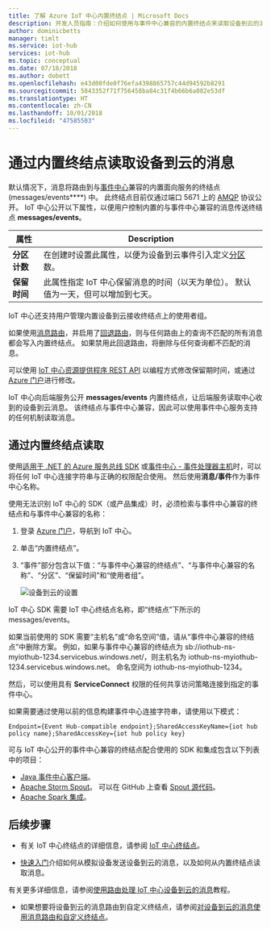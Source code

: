 ```yaml
---
title: 了解 Azure IoT 中心内置终结点 | Microsoft Docs
description: 开发人员指南：介绍如何使用与事件中心兼容的内置终结点来读取设备到云的消息。
author: dominicbetts
manager: timlt
ms.service: iot-hub
services: iot-hub
ms.topic: conceptual
ms.date: 07/18/2018
ms.author: dobett
ms.openlocfilehash: e43d00fde0f76efa4398865757c44d94592b8291
ms.sourcegitcommit: 5843352f71f756458ba84c31f4b66b6a082e53df
ms.translationtype: HT
ms.contentlocale: zh-CN
ms.lasthandoff: 10/01/2018
ms.locfileid: "47585503"
---
```

# <a name="read-device-to-cloud-messages-from-the-built-in-endpoint"></a>通过内置终结点读取设备到云的消息

默认情况下，消息将路由到与[事件中心](http://azure.microsoft.com/documentation/services/event-hubs/
)兼容的内置面向服务的终结点 (messages/events****) 中。 此终结点目前仅通过端口 5671 上的 [AMQP](https://www.amqp.org/) 协议公开。 IoT 中心公开以下属性，以便用户控制内置的与事件中心兼容的消息传送终结点 **messages/events**。

| 属性            | Description |
| ------------------- | ----------- |
| **分区计数** | 在创建时设置此属性，以便为设备到云事件引入定义[分区](../event-hubs/event-hubs-features.md#partitions)数。 |
| **保留时间**  | 此属性指定 IoT 中心保留消息的时间（以天为单位）。 默认值为一天，但可以增加到七天。 |

IoT 中心还支持用户管理内置设备到云接收终结点上的使用者组。

如果使用[消息路由](iot-hub-devguide-messages-d2c.md)，并启用了[回退路由](iot-hub-devguide-messages-d2c.md#fallback-route)，则与任何路由上的查询不匹配的所有消息都会写入内置终结点。 如果禁用此回退路由，将删除与任何查询都不匹配的消息。

可以使用 [IoT 中心资源提供程序 REST API](/rest/api/iothub/iothubresource) 以编程方式修改保留期时间，或通过 [Azure 门户](https://portal.azure.com)进行修改。

IoT 中心向后端服务公开 **messages/events** 内置终结点，让后端服务读取中心收到的设备到云消息。 该终结点与事件中心兼容，因此可以使用事件中心服务支持的任何机制读取消息。

## <a name="read-from-the-built-in-endpoint"></a>通过内置终结点读取

使用[适用于 .NET 的 Azure 服务总线 SDK](https://www.nuget.org/packages/WindowsAzure.ServiceBus) 或[事件中心 - 事件处理器主机](..//event-hubs/event-hubs-dotnet-standard-getstarted-receive-eph.md)时，可以将任何 IoT 中心连接字符串与正确的权限配合使用。 然后使用**消息/事件**作为事件中心名称。

使用无法识别 IoT 中心的 SDK（或产品集成）时，必须检索与事件中心兼容的终结点和与事件中心兼容的名称：

1. 登录 [Azure 门户](https://portal.azure.com)，导航到 IoT 中心。

2. 单击“内置终结点”。

3. “事件”部分包含以下值：“与事件中心兼容的终结点”、“与事件中心兼容的名称”、“分区”、“保留时间”和“使用者组”。

    ![设备到云的设置](./media/iot-hub-devguide-messages-read-builtin/eventhubcompatible.png)

IoT 中心 SDK 需要 IoT 中心终结点名称，即“终结点”下所示的 messages/events。

如果当前使用的 SDK 需要“主机名”或“命名空间”值，请从“事件中心兼容的终结点”中删除方案。 例如，如果与事件中心兼容的终结点为 sb://iothub-ns-myiothub-1234.servicebus.windows.net/，则主机名为 iothub-ns-myiothub-1234.servicebus.windows.net。 命名空间为 iothub-ns-myiothub-1234。

然后，可以使用具有 **ServiceConnect** 权限的任何共享访问策略连接到指定的事件中心。

如果需要通过使用以前的信息构建事件中心连接字符串，请使用以下模式：

`Endpoint={Event Hub-compatible endpoint};SharedAccessKeyName={iot hub policy name};SharedAccessKey={iot hub policy key}`

可与 IoT 中心公开的事件中心兼容的终结点配合使用的 SDK 和集成包含以下列表中的项目：

* [Java 事件中心客户端](https://github.com/Azure/azure-event-hubs-java)。
* [Apache Storm Spout](../hdinsight/storm/apache-storm-develop-csharp-event-hub-topology.md)。 可以在 GitHub 上查看 [Spout 源代码](https://github.com/apache/storm/tree/master/external/storm-eventhubs)。
* [Apache Spark 集成](../hdinsight/spark/apache-spark-eventhub-streaming.md)。

## <a name="next-steps"></a>后续步骤

* 有关 IoT 中心终结点的详细信息，请参阅 [IoT 中心终结点](iot-hub-devguide-endpoints.md)。

* [快速入门](quickstart-send-telemetry-node.md)介绍如何从模拟设备发送设备到云的消息，以及如何从内置终结点读取消息。 

有关更多详细信息，请参阅[使用路由处理 IoT 中心设备到云的消息](tutorial-routing.md)教程。

* 如果想要将设备到云的消息路由到自定义终结点，请参阅[对设备到云的消息使用消息路由和自定义终结点](iot-hub-devguide-messages-read-custom.md)。